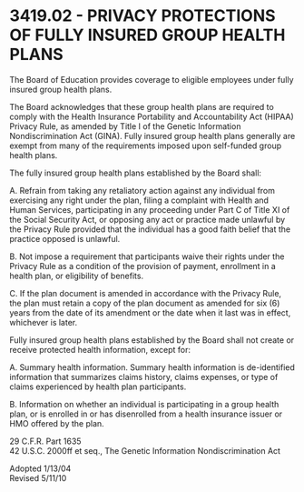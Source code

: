 3419.02 - PRIVACY PROTECTIONS OF FULLY INSURED GROUP HEALTH PLANS
=================================================================

The Board of Education provides coverage to eligible employees under
fully insured group health plans.

The Board acknowledges that these group health plans are required to
comply with the Health Insurance Portability and Accountability Act
(HIPAA) Privacy Rule, as amended by Title I of the Genetic Information
Nondiscrimination Act (GINA). Fully insured group health plans generally
are exempt from many of the requirements imposed upon self-funded group
health plans.

The fully insured group health plans established by the Board shall:

A. Refrain from taking any retaliatory action against any individual
from exercising any right under the plan, filing a complaint with Health
and Human Services, participating in any proceeding under Part C of
Title XI of the Social Security Act, or opposing any act or practice
made unlawful by the Privacy Rule provided that the individual has a
good faith belief that the practice opposed is unlawful.

B. Not impose a requirement that participants waive their rights under
the Privacy Rule as a condition of the provision of payment, enrollment
in a health plan, or eligibility of benefits.

C. If the plan document is amended in accordance with the Privacy Rule,
the plan must retain a copy of the plan document as amended for six (6)
years from the date of its amendment or the date when it last was in
effect, whichever is later.

Fully insured group health plans established by the Board shall not
create or receive protected health information, except for:

A. Summary health information. Summary health information is
de-identified information that summarizes claims history, claims
expenses, or type of claims experienced by health plan participants.

B. Information on whether an individual is participating in a group
health plan, or is enrolled in or has disenrolled from a health
insurance issuer or HMO offered by the plan.

29 C.F.R. Part 1635\
 42 U.S.C. 2000ff et seq., The Genetic Information Nondiscrimination Act

Adopted 1/13/04\
 Revised 5/11/10
